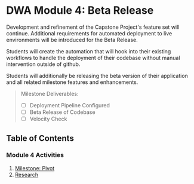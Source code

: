 # DWA Module 4: Beta Release

Development and refinement of the Capstone Project's feature set will continue. Additional requirements for automated deployment to live environments will be introduced for the Beta Release.

Students will create the automation that will hook into their existing workflows to handle the deployment of their codebase without manual intervention outside of github.

Students will additionally be releasing the beta version of their application and all related milestone features and enhancements.

> Milestone Deliverables:
>  * [ ] Deployment Pipeline Configured
>  * [ ] Beta Release of Codebase
>  * [ ] Velocity Check

## Table of Contents

### Module 4 Activities
1. [Milestone: Pivot](./Milestone-3.md)
2. [Research](./Research.md)
